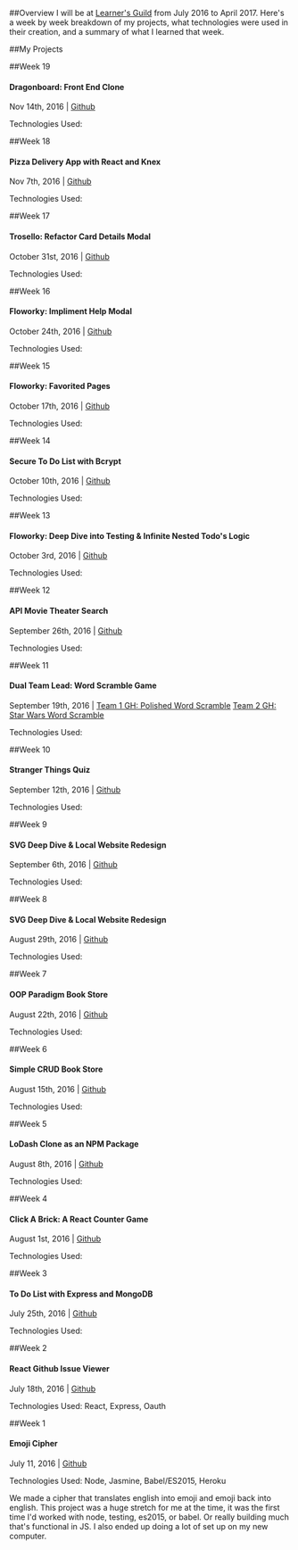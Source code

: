 ##Overview
I will be at [Learner's Guild](http://www.learnersguild.org) from July 2016 to April 2017. Here's a week by week breakdown of my projects, what technologies were used in their creation, and a summary of what I learned that week.

##My Projects


##Week 19
#### Dragonboard: Front End Clone
Nov 14th, 2016  | [Github](https://github.com/GuildCrafts/dragonboard-frontend)

Technologies Used: 


##Week 18
#### Pizza Delivery App with React and Knex
Nov 7th, 2016  | [Github](https://github.com/rachel-ftw/good-fowl)

Technologies Used: 


##Week 17
#### Trosello: Refactor Card Details Modal
October 31st, 2016  | [Github](https://github.com/rachel-ftw/Trossello)

Technologies Used: 


##Week 16
#### Floworky: Impliment Help Modal
October 24th, 2016  | [Github](https://github.com/rachel-ftw/floworky)

Technologies Used: 


##Week 15
#### Floworky: Favorited Pages
October 17th, 2016  | [Github](https://github.com/rachel-ftw/floworky)

Technologies Used: 


##Week 14
#### Secure To Do List with Bcrypt
October 10th, 2016  | [Github](https://github.com/ameliavoncat/scrawny-starfish)

Technologies Used: 


##Week 13
#### Floworky: Deep Dive into Testing & Infinite Nested Todo's Logic
October 3rd, 2016  | [Github](https://github.com/rachel-ftw/floworky)

Technologies Used: 


##Week 12
#### API Movie Theater Search
September 26th, 2016  | [Github](https://github.com/mikeadossi/movie_theater_app)

Technologies Used: 


##Week 11
#### Dual Team Lead: Word Scramble Game
September 19th, 2016  | 
[Team 1 GH: Polished Word Scramble](https://github.com/arayi/gorgeous-crab)
[Team 2 GH: Star Wars Word Scramble](https://github.com/robertparker077/Scramble-)

Technologies Used: 


##Week 10
#### Stranger Things Quiz
September 12th, 2016  |  [Github](https://github.com/rachel-ftw/local-website)

Technologies Used: 


##Week 9
#### SVG Deep Dive & Local Website Redesign
September 6th, 2016  |  [Github](https://github.com/rachel-ftw/local-website)

Technologies Used: 


##Week 8
#### SVG Deep Dive & Local Website Redesign
August 29th, 2016  |  [Github](https://github.com/rachel-ftw/local-website)

Technologies Used: 


##Week 7
#### OOP Paradigm Book Store
August 22th, 2016  |  [Github](https://github.com/Jusdev89/singing-siren)

Technologies Used: 


##Week 6
#### Simple CRUD Book Store
August 15th, 2016  |  [Github](https://github.com/rachel-ftw/Simple-SQL-Bookstore)

Technologies Used: 


##Week 5
#### LoDash Clone as an NPM Package
August 8th, 2016  |  [Github](https://github.com/rachel-ftw/LG-simple-JS-library)

Technologies Used: 


##Week 4
#### Click A Brick: A React Counter Game
August 1st, 2016  |  [Github](https://github.com/rachel-ftw/incremental-game)

Technologies Used: 


##Week 3
#### To Do List with Express and MongoDB
July 25th, 2016  |  [Github](https://github.com/Moniarchy/Tutorial-World)

Technologies Used: 


##Week 2
#### React Github Issue Viewer
July 18th, 2016  |  [Github](https://github.com/jamestewartjr/cagey-lapwing)

Technologies Used: React, Express, Oauth


##Week 1
#### Emoji Cipher
July 11, 2016  |  [Github](https://github.com/bluemihai/lg-emoji-mellow-coatimundi)

Technologies Used: Node, Jasmine, Babel/ES2015, Heroku

We made a cipher that translates english into emoji and emoji back into english. This project was a huge stretch for me at the time, it was the first time I'd worked with node, testing, es2015, or babel. Or really building much that's functional in JS. I also ended up doing a lot of set up on my new computer.